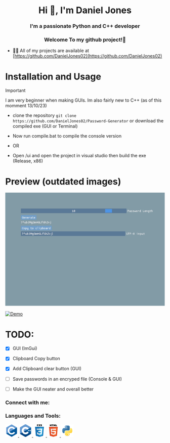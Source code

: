 <h1 align="center">Hi 👋, I'm Daniel Jones</h1>
<h3 align="center">I'm a passionate Python and C++ developer</h3>
<h3 align="center">Welcome To my github project!👋</h3>

- 👨‍💻 All of my projects are available at [https://github.com/DanielJones02](https://github.com/DanielJones02)

# Installation and Usage

> [!IMPORTANT]
> I am very beginner when making GUIs. Im also fairly new to C++ (as of this momment 13/10/23)

 - clone the repository `git clone https://github.com/DanielJones02/Password-Generator` or download the compiled exe (GUI or Terminal)

 - Now run compile.bat to compile the console version

 - OR

 - Open /ui and open the project in visual studio then build the exe (Release, x86)

# Preview (outdated images)

![plot](images/gui.png)

[![Demo]()](https://youtu.be/9QbCJY5QnYE?si=R8-0699ytJEr_eye)

# TODO:

 - [x] GUI (ImGui)

 - [x] Clipboard Copy button
    
 - [x] Add Clipboard clear button (GUI)

 - [ ] Save passwords in an encryped file (Console & GUI)
       
 - [ ] Make the GUI neater and overall better

<h3 align="left">Connect with me:</h3>
<p align="left">
</p>

<h3 align="left">Languages and Tools:</h3>
<p align="left"> <a href="https://www.cprogramming.com/" target="_blank" rel="noreferrer"> <img src="https://raw.githubusercontent.com/devicons/devicon/master/icons/c/c-original.svg" alt="c" width="40" height="40"/> </a> <a href="https://www.w3schools.com/cpp/" target="_blank" rel="noreferrer"> <img src="https://raw.githubusercontent.com/devicons/devicon/master/icons/cplusplus/cplusplus-original.svg" alt="cplusplus" width="40" height="40"/> </a> <a href="https://www.w3schools.com/css/" target="_blank" rel="noreferrer"> <img src="https://raw.githubusercontent.com/devicons/devicon/master/icons/css3/css3-original-wordmark.svg" alt="css3" width="40" height="40"/> </a> <a href="https://www.w3.org/html/" target="_blank" rel="noreferrer"> <img src="https://raw.githubusercontent.com/devicons/devicon/master/icons/html5/html5-original-wordmark.svg" alt="html5" width="40" height="40"/> </a> <a href="https://www.python.org" target="_blank" rel="noreferrer"> <img src="https://raw.githubusercontent.com/devicons/devicon/master/icons/python/python-original.svg" alt="python" width="40" height="40"/> </a> </p>
